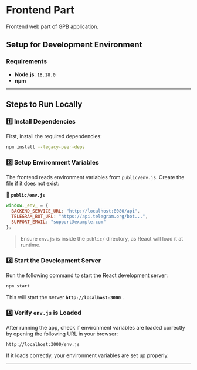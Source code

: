 # Frontend Part

Frontend web part of GPB application.

## **Setup for Development Environment**

### **Requirements**
- **Node.js**: `18.18.0`
- **npm** 

---

## **Steps to Run Locally**

### **1️⃣ Install Dependencies**
First, install the required dependencies:
```sh
npm install --legacy-peer-deps
```

### **2️⃣ Setup Environment Variables**
The frontend reads environment variables from `public/env.js`. Create the file if it does not exist:

📂 **`public/env.js`**
```js
window._env_ = {
  BACKEND_SERVICE_URL: "http://localhost:8080/api",
  TELEGRAM_BOT_URL: "https://api.telegram.org/bot...",
  SUPPORT_EMAIL: "support@example.com"
};
```
> Ensure `env.js` is inside the `public/` directory, as React will load it at runtime.

### **3️⃣ Start the Development Server**
Run the following command to start the React development server:
```sh
npm start
```
This will start the server **`http://localhost:3000`** .

### **4️⃣ Verify `env.js` is Loaded**
After running the app, check if environment variables are loaded correctly by opening the following URL in your browser:
```
http://localhost:3000/env.js
```
If it loads correctly, your environment variables are set up properly.

---


